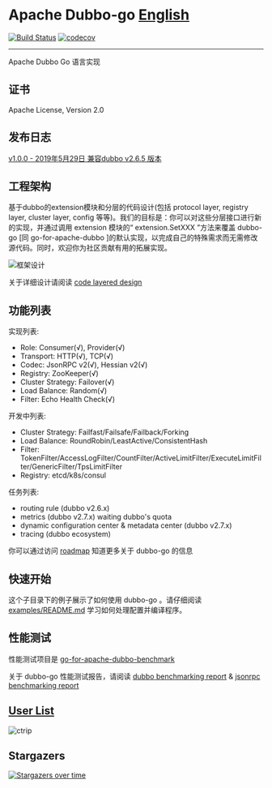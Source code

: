 # Apache Dubbo-go [English](./README.md) #

[![Build Status](https://travis-ci.org/apache/dubbo-go.svg?branch=master)](https://travis-ci.org/apache/dubbo-go)
[![codecov](https://codecov.io/gh/apache/dubbo-go/branch/master/graph/badge.svg)](https://codecov.io/gh/apache/dubbo-go)

---
Apache Dubbo Go 语言实现

## 证书 ##

Apache License, Version 2.0

## 发布日志 ##

[v1.0.0 - 2019年5月29日 兼容dubbo v2.6.5 版本](https://github.com/apache/dubbo-go/releases/tag/v1.0.0)

## 工程架构 ##

基于dubbo的extension模块和分层的代码设计(包括 protocol layer, registry layer, cluster layer, config 等等)。我们的目标是：你可以对这些分层接口进行新的实现，并通过调用 extension 模块的“ extension.SetXXX ”方法来覆盖 dubbo-go [同 go-for-apache-dubbo ]的默认实现，以完成自己的特殊需求而无需修改源代码。同时，欢迎你为社区贡献有用的拓展实现。

![框架设计](https://raw.githubusercontent.com/wiki/dubbo/dubbo-go/dubbo-go%E4%BB%A3%E7%A0%81%E5%88%86%E5%B1%82%E8%AE%BE%E8%AE%A1.png)

关于详细设计请阅读 [code layered design](https://github.com/apache/dubbo-go/wiki/dubbo-go-V1.0-design)

## 功能列表 ##

实现列表:

- Role: Consumer(√), Provider(√)
- Transport: HTTP(√), TCP(√)
- Codec: JsonRPC v2(√), Hessian v2(√)
- Registry: ZooKeeper(√)
- Cluster Strategy: Failover(√)
- Load Balance: Random(√)
- Filter: Echo Health Check(√)

开发中列表:

- Cluster Strategy: Failfast/Failsafe/Failback/Forking
- Load Balance: RoundRobin/LeastActive/ConsistentHash
- Filter: TokenFilter/AccessLogFilter/CountFilter/ActiveLimitFilter/ExecuteLimitFilter/GenericFilter/TpsLimitFilter
- Registry: etcd/k8s/consul

任务列表:

- routing rule (dubbo v2.6.x)
- metrics (dubbo v2.7.x) waiting dubbo's quota
- dynamic configuration center & metadata center (dubbo v2.7.x)
- tracing (dubbo ecosystem)

你可以通过访问 [roadmap](https://github.com/apache/dubbo-go/wiki/Roadmap) 知道更多关于 dubbo-go 的信息

## 快速开始 ##

这个子目录下的例子展示了如何使用 dubbo-go 。请仔细阅读 [examples/README.md](https://github.com/apache/dubbo-go/blob/develop/examples/README.md) 学习如何处理配置并编译程序。

## 性能测试 ##

性能测试项目是 [go-for-apache-dubbo-benchmark](https://github.com/dubbogo/go-for-apache-dubbo-benchmark)

关于 dubbo-go 性能测试报告，请阅读 [dubbo benchmarking report](https://github.com/apache/dubbo-go/wiki/pressure-test-report-for-dubbo) & [jsonrpc benchmarking report](https://github.com/apache/dubbo-go/wiki/pressure-test-report-for-jsonrpc)

## [User List](https://github.com/apache/dubbo-go/issues/2)

![ctrip](https://pic.c-ctrip.com/common/c_logo2013.png)

## Stargazers

[![Stargazers over time](https://starchart.cc/apache/dubbo-go.svg)](https://starchart.cc/apache/dubbo-go)

